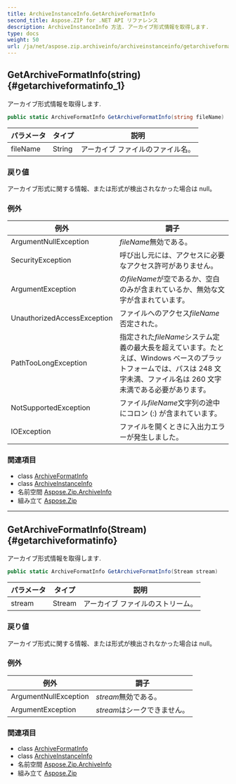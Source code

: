 ```yaml
---
title: ArchiveInstanceInfo.GetArchiveFormatInfo
second_title: Aspose.ZIP for .NET API リファレンス
description: ArchiveInstanceInfo 方法. アーカイブ形式情報を取得します.
type: docs
weight: 50
url: /ja/net/aspose.zip.archiveinfo/archiveinstanceinfo/getarchiveformatinfo/
---
```

## GetArchiveFormatInfo(string) {#getarchiveformatinfo_1}

アーカイブ形式情報を取得します.

```csharp
public static ArchiveFormatInfo GetArchiveFormatInfo(string fileName)
```

| パラメータ | タイプ | 説明 |
| --- | --- | --- |
| fileName | String | アーカイブ ファイルのファイル名。 |

### 戻り値

アーカイブ形式に関する情報、または形式が検出されなかった場合は null。

### 例外

| 例外 | 調子 |
| --- | --- |
| ArgumentNullException | *fileName*無効である。 |
| SecurityException | 呼び出し元には、アクセスに必要なアクセス許可がありません。 |
| ArgumentException | の*fileName*が空であるか、空白のみが含まれているか、無効な文字が含まれています。 |
| UnauthorizedAccessException | ファイルへのアクセス*fileName*否定された。 |
| PathTooLongException | 指定された*fileName*システム定義の最大長を超えています。たとえば、Windows ベースのプラットフォームでは、パスは 248 文字未満、ファイル名は 260 文字未満である必要があります。 |
| NotSupportedException | ファイル*fileName*文字列の途中にコロン (:) が含まれています。 |
| IOException | ファイルを開くときに入出力エラーが発生しました。 |

### 関連項目

* class [ArchiveFormatInfo](../../archiveformatinfo/)
* class [ArchiveInstanceInfo](../)
* 名前空間 [Aspose.Zip.ArchiveInfo](../../archiveinstanceinfo/)
* 組み立て [Aspose.Zip](../../../)

---

## GetArchiveFormatInfo(Stream) {#getarchiveformatinfo}

アーカイブ形式情報を取得します.

```csharp
public static ArchiveFormatInfo GetArchiveFormatInfo(Stream stream)
```

| パラメータ | タイプ | 説明 |
| --- | --- | --- |
| stream | Stream | アーカイブ ファイルのストリーム。 |

### 戻り値

アーカイブ形式に関する情報、または形式が検出されなかった場合は null。

### 例外

| 例外 | 調子 |
| --- | --- |
| ArgumentNullException | *stream*無効である。 |
| ArgumentException | *stream*はシークできません。 |

### 関連項目

* class [ArchiveFormatInfo](../../archiveformatinfo/)
* class [ArchiveInstanceInfo](../)
* 名前空間 [Aspose.Zip.ArchiveInfo](../../archiveinstanceinfo/)
* 組み立て [Aspose.Zip](../../../)



